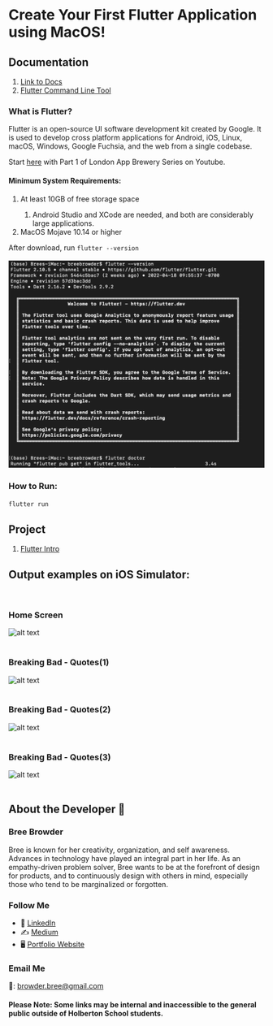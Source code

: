 ﻿# Create Your First Flutter Application using MacOS!

## Documentation
1. [Link to Docs](https://docs.flutter.dev/get-started/install/macos)
2. [Flutter Command Line Tool](https://docs.flutter.dev/reference/flutter-cli)

### What is Flutter?

Flutter is an open-source UI software development kit created by Google. It is used to develop cross platform applications for Android, iOS, Linux, macOS, Windows, Google Fuchsia, and the web from a single codebase.

Start [here](https://www.youtube.com/watch?v=hL7pkX1Pfko) with Part 1 of London App Brewery Series on Youtube.

#### Minimum System Requirements:
<ol>
  <li>At least 10GB of free storage space</li>
      <ol>
         <li>Android Studio and XCode are needed, and both are considerably large applications.</li>
      </ol>
  <li>MacOS Mojave 10.14 or higher</li>
</ol>


After download, run ``` flutter --version ``` <br />
<br />
![alt text](https://github.com/breebrowder/holberton-flutter_intro/blob/main/flutter-v.png)

### How to Run:

``` flutter run ```

## Project

1. [Flutter Intro](https://intranet.hbtn.io/projects/2848)


## Output examples on iOS Simulator: <br />
<br />

### Home Screen
![alt text](https://github.com/breebrowder/holberton-flutter_intro/blob/main/(1).png)<br />
<br />

### Breaking Bad - Quotes(1)
![alt text](https://github.com/breebrowder/holberton-flutter_intro/blob/main/(2).png)<br />
<br />

### Breaking Bad - Quotes(2)
![alt text](https://github.com/breebrowder/holberton-flutter_intro/blob/main/(3).png)<br />
<br />

### Breaking Bad - Quotes(3)
![alt text](https://github.com/breebrowder/holberton-flutter_intro/blob/main/(4).png)<br />
<br />


## About the Developer  💬

### Bree Browder

Bree is known for her creativity, organization, and self awareness. Advances in technology have played an integral part in her life. As an empathy-driven problem solver, Bree wants to be at the forefront of design for products, and to continuously design with others in mind, especially those who tend to be marginalized or forgotten.

### Follow Me

- 📁 [LinkedIn](https://www.linkedin.com/in/breebrowder/)
- ✍️ [Medium](https://medium.com/@breebrowder)
- 🖥️ [Portfolio Website](https://www.breebrowder.com/)

### Email Me
📩: browder.bree@gmail.com


#### Please Note: Some links may be internal and inaccessible to the general public outside of Holberton School students.
